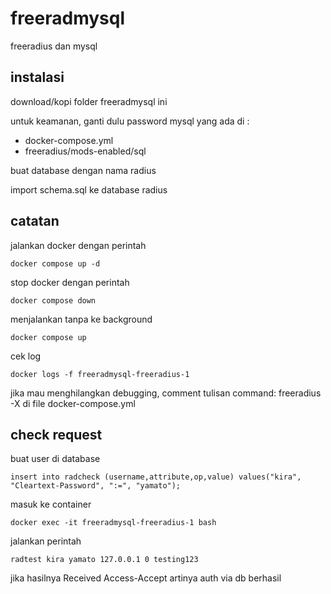 # freeradmysql

freeradius dan mysql

## instalasi

download/kopi folder freeradmysql ini  

untuk keamanan, ganti dulu password mysql yang ada di :  
- docker-compose.yml
- freeradius/mods-enabled/sql

buat database dengan nama radius  

import schema.sql ke database radius  

## catatan

jalankan docker dengan perintah  
```
docker compose up -d
```

stop docker dengan perintah  
```
docker compose down
```

menjalankan tanpa ke background  
```
docker compose up
```

cek log   
```
docker logs -f freeradmysql-freeradius-1
```

jika mau menghilangkan debugging, comment tulisan command: freeradius -X di file docker-compose.yml

## check request 

buat user di database  
```
insert into radcheck (username,attribute,op,value) values("kira", "Cleartext-Password", ":=", "yamato");
```

masuk ke container  
```
docker exec -it freeradmysql-freeradius-1 bash
```

jalankan perintah  
```
radtest kira yamato 127.0.0.1 0 testing123
```

jika hasilnya Received Access-Accept artinya auth via db berhasil
